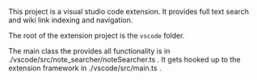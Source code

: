 This project is a visual studio code extension. It provides full text
search and wiki link indexing and navigation.

The root of the extension project is the `vscode` folder.

The main class the provides all functionality is in
./vscode/src/note_searcher/noteSearcher.ts . It gets hooked up
to the extension framework in ./vscode/src/main.ts .
